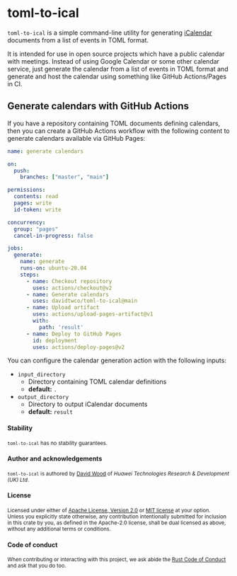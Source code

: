 # toml-to-ical
`toml-to-ical` is a simple command-line utility for generating [iCalendar][ical] documents from
a list of events in TOML format.

It is intended for use in open source projects which have a public calendar with meetings. Instead
of using Google Calendar or some other calendar service, just generate the calendar from a list of
events in TOML format and generate and host the calendar using something like GitHub Actions/Pages
in CI.

## Generate calendars with GitHub Actions
If you have a repository containing TOML documents defining calendars, then you can create a
GitHub Actions workflow with the following content to generate calendars available via GitHub Pages:

```yaml
name: generate calendars

on:
  push:
    branches: ["master", "main"]

permissions:
  contents: read
  pages: write
  id-token: write

concurrency:
  group: "pages"
  cancel-in-progress: false

jobs:
  generate:
    name: generate
    runs-on: ubuntu-20.04
    steps:
      - name: Checkout repository
        uses: actions/checkout@v2
      - name: Generate calendars
        uses: davidtwco/toml-to-ical@main
      - name: Upload artifact
        uses: actions/upload-pages-artifact@v1
        with:
          path: 'result'
      - name: Deploy to GitHub Pages
        id: deployment
        uses: actions/deploy-pages@v2
```

You can configure the calendar generation action with the following inputs:

- `input_directory`
  - Directory containing TOML calendar definitions
  - **default:** `.`
- `output_directory`
  - Directory to output iCalendar documents
  - **default:** `result`

#### Stability
<sup>
<code>toml-to-ical</code> has no stability guarantees.
</sup>

<br>

#### Author and acknowledgements
<sup>
<code>toml-to-ical</code> is authored by <a href="https://davidtw.co">David Wood</a> of <i>Huawei
Technologies Research & Development (UK) Ltd</i>.
</sup>

<br>

#### License
<sup>
Licensed under either of <a href="https://www.apache.org/licenses/LICENSE-2.0">Apache License,
Version 2.0</a> or <a href="https://opensource.org/licenses/MIT">MIT license</a> at your option.
</sup>

<br>

<sub>
Unless you explicitly state otherwise, any contribution intentionally submitted for inclusion in
this crate by you, as defined in the Apache-2.0 license, shall be dual licensed as above, without
any additional terms or conditions.
</sub>

<br>

#### Code of conduct
<sup>
When contributing or interacting with this project, we ask abide the
<a href="https://www.rust-lang.org/en-US/conduct.html">Rust Code of Conduct</a> and ask that you do
too.
</sup>


[ical]: https://en.wikipedia.org/wiki/ICalendar
